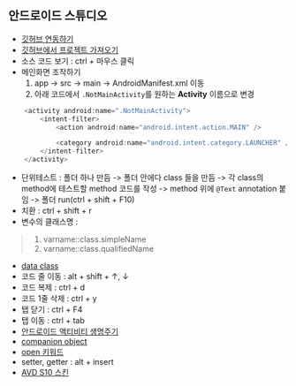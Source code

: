 ## 안드로이드 스튜디오
 - [깃허브 연동하기](https://devmingsa.tistory.com/7)
 - [깃허브에서 프로젝트 가져오기](https://copycoding.tistory.com/81)
 - 소스 코드 보기 : ctrl + 마우스 클릭
 - 메인화면 조작하기
    1.  app -> src -> main -> AndroidManifest.xml 이동
    2. 아래 코드에서 `.NotMainActivity`를 원하는 **Activity** 이름으로 변경
  
```kotlin
    <activity android:name=".NotMainActivity">
        <intent-filter>
            <action android:name="android.intent.action.MAIN" />

            <category android:name="android.intent.category.LAUNCHER" />
        </intent-filter>
    </activity>
```

 - 단위테스트 : 폴더 하나 만듬 -> 폴더 안에다 class 들을 만듬 -> 각 class의 method에 테스트할 method 코드를 작성 -> method 위에 `@Text` annotation 붙임 -> 폴더 run(ctrl + shift + F10)
 - 치환 : ctrl + shift + r
 - 변수의 클래스명 :
 > 1) varname::class.simpleName  
 > 2) varname::class.qualifiedName
 - [data class](https://kychul98.tistory.com/92)
 - 코드 줄 이동 : alt + shift + ↑, ↓
 - 코드 복제 : ctrl + d
 - 코드 1줄 삭제 : ctrl + y
 - 탭 닫기 : ctrl + F4
 - 탭 이동 : ctrl + tab
 - [안드로이드 액티비티 생명주기](https://thinkground.studio/android-%EC%95%A1%ED%8B%B0%EB%B9%84%ED%8B%B0-%EC%83%9D%EB%AA%85%EC%A3%BC%EA%B8%B0-activity-lifecycle/)
 - [companion object](https://www.androidhuman.com/lecture/kotlin/2016/07/10/kotlin_companion_object/)
 - [open 키워드](https://androidtest.tistory.com/102)
 - setter, getter : alt + insert
 - [AVD S10 스킨](https://csc0705.tistory.com/60)

